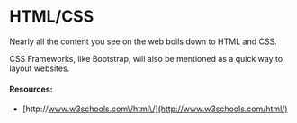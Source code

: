 # HTML\/CSS

Nearly all the content you see on the web boils down to HTML and CSS. 

CSS Frameworks, like Bootstrap, will also be mentioned as a quick way to layout websites.

#### Resources:

* [http:\/\/www.w3schools.com\/html\/](http://www.w3schools.com/html/)

